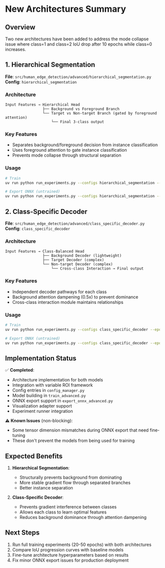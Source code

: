 # New Architectures Summary

## Overview
Two new architectures have been added to address the mode collapse issue where class=1 and class=2 IoU drop after 10 epochs while class=0 increases.

## 1. Hierarchical Segmentation
**File**: `src/human_edge_detection/advanced/hierarchical_segmentation.py`
**Config**: `hierarchical_segmentation`

### Architecture
```
Input Features → Hierarchical Head
                 ├── Background vs Foreground Branch
                 └── Target vs Non-target Branch (gated by foreground attention)
                     └── Final 3-class output
```

### Key Features
- Separates background/foreground decision from instance classification
- Uses foreground attention to gate instance classification
- Prevents mode collapse through structural separation

### Usage
```bash
# Train
uv run python run_experiments.py --configs hierarchical_segmentation --epochs 20

# Export ONNX (untrained)
uv run python run_experiments.py --configs hierarchical_segmentation --epochs 0 --export_onnx
```

## 2. Class-Specific Decoder
**File**: `src/human_edge_detection/advanced/class_specific_decoder.py`
**Config**: `class_specific_decoder`

### Architecture
```
Input Features → Class-Balanced Head
                 ├── Background Decoder (lightweight)
                 ├── Target Decoder (complex)
                 └── Non-target Decoder (complex)
                     └── Cross-class Interaction → Final output
```

### Key Features
- Independent decoder pathways for each class
- Background attention dampening (0.5x) to prevent dominance
- Cross-class interaction module maintains relationships

### Usage
```bash
# Train
uv run python run_experiments.py --configs class_specific_decoder --epochs 20

# Export ONNX (untrained)
uv run python run_experiments.py --configs class_specific_decoder --epochs 0 --export_onnx
```

## Implementation Status

✅ **Completed**:
- Architecture implementation for both models
- Integration with variable ROI framework
- Config entries in `config_manager.py`
- Model building in `train_advanced.py`
- ONNX export support in `export_onnx_advanced.py`
- Visualization adapter support
- Experiment runner integration

⚠️ **Known Issues** (non-blocking):
- Some tensor dimension mismatches during ONNX export that need fine-tuning
- These don't prevent the models from being used for training

## Expected Benefits

1. **Hierarchical Segmentation**:
   - Structurally prevents background from dominating
   - More stable gradient flow through separated branches
   - Better instance separation

2. **Class-Specific Decoder**:
   - Prevents gradient interference between classes
   - Allows each class to learn optimal features
   - Reduces background dominance through attention dampening

## Next Steps

1. Run full training experiments (20-50 epochs) with both architectures
2. Compare IoU progression curves with baseline models
3. Fine-tune architecture hyperparameters based on results
4. Fix minor ONNX export issues for production deployment